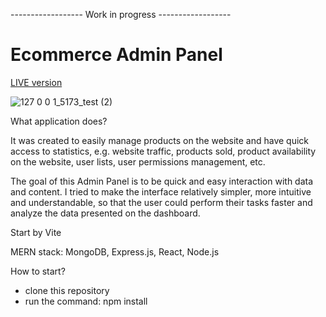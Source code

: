 ------------------ Work in progress ------------------

# Ecommerce Admin Panel

<a href="https://adminpanelfrontend.onrender.com">LIVE version</a>

![127 0 0 1_5173_test (2)](https://github.com/Kkinod/AdminPanel/assets/100312386/debcfbfe-e292-445b-aa95-0f6d648895eb)


What application does?

It was created to easily manage products on the website and have quick access to statistics, e.g. website traffic, products sold, product availability on the website, user lists, user permissions management, etc.

The goal of this Admin Panel is to be quick and easy interaction with data and content.
I tried to make the interface relatively simpler, more intuitive and understandable, so that the user could perform their tasks faster and analyze the data presented on the dashboard.

Start by Vite

MERN stack: MongoDB, Express.js, React, Node.js


How to start?
- clone this repository
- run the command: npm install
